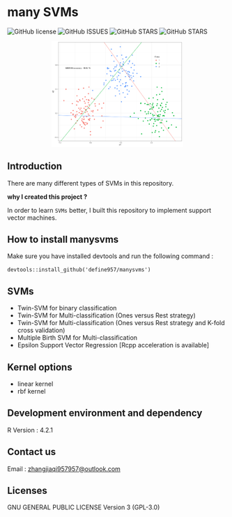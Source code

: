 # many SVMs
![GitHub license](https://img.shields.io/github/license/define957/manysvms)
![GitHub ISSUES](https://img.shields.io/github/issues/define957/manysvms)
![GitHub STARS](https://img.shields.io/github/stars/define957/manysvms)
![GitHub STARS](https://img.shields.io/github/forks/define957/manysvms)

<div align=center><img src = man\figures\MBSVM.png width="60%"></div>


## Introduction

There are many different types of SVMs in this repository. 

**why I created this project ?**

In order to learn `SVMs` better, I built this repository to implement support vector machines.

## How to install manysvms

Make sure you have installed devtools and run the following command :
```{r}
devtools::install_github('define957/manysvms')
```

## SVMs

+ Twin-SVM for binary classification
+ Twin-SVM for Multi-classification (Ones versus Rest strategy) 
+ Twin-SVM for Multi-classification (Ones versus Rest strategy and K-fold cross validation) 
+ Multiple Birth SVM for Multi-classification
+ Epsilon Support Vector Regression [Rcpp acceleration is available]

## Kernel options

+ linear kernel
+ rbf kernel

## Development environment and dependency

R Version : 4.2.1

## Contact us

Email : zhangjiaqi957957@outlook.com

## Licenses

GNU GENERAL PUBLIC LICENSE Version 3 (GPL-3.0)

